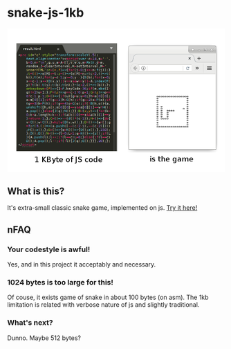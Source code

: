 # snake-js-1kb

![Overview](images/overview.png)

## What is this?
It's extra-small classic snake game, implemented on js. [Try it here!](https://iower.github.io/snake-js-1kb/result.html)

## nFAQ

### Your codestyle is awful!
Yes, and in this project it acceptably and necessary.

### 1024 bytes is too large for this!
Of couse, it exists game of snake in about 100 bytes (on asm). The 1kb limitation is related with verbose nature of js and slightly traditional.

### What's next?
Dunno. Maybe 512 bytes?